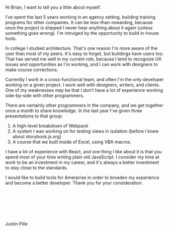 Hi Brian, I want to tell you a little about myself.

I've spent the last 5 years working in an agency setting, building training programs for other companies. It can be less-than-rewarding, because once the project is shipped I never hear anything about it again (unless something goes wrong). I'm intruiged by the opportunity to build in-house tools.

In college I studied architecture. That's one reason I'm more aware of the user than most of my peers. It's easy to forget, but buildings have users too. That has served me well in my current role, because I tend to recognize UX issues and opportunities as I'm working, and I can work with designers to make course corrections.

Currently I work in a cross-functional team, and often I'm the only developer working on a given project. I work well with designers, writers, and clients. One of my weaknesses may be that I don't have a lot of experience working side-by-side with other programmers.

There are certainly other programmers in the company, and we get together once a month to share knowledge. In the last year I've given three presentations to that group: 

1. A high-level breakdown of Webpack
2. A system I was working on for testing views in isolation (before I knew about storybook.js.org)
3. A course that we built inside of Excel, using VBA macros.

I have a lot of experience with React, and one thing I like about it is that you spend most of your time writing plain old JavaScript. I consider my time at work to be an investment in my career, and it's always a better investment to stay close to the standards.

I would like to build tools for Amerprise in order to broaden my experience and become a better developer. Thank you for your consideration.

<br>
<br>
<br>
<br>
<br>

Justin Pille
